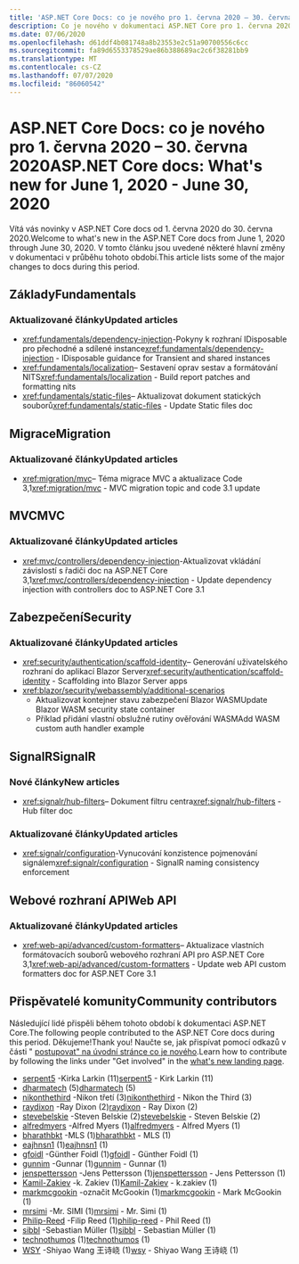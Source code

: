 ```yaml
---
title: 'ASP.NET Core Docs: co je nového pro 1. června 2020 – 30. června 2020'
description: Co je nového v dokumentaci ASP.NET Core pro 1. června 2020 – 30. června 2020.
ms.date: 07/06/2020
ms.openlocfilehash: d61ddf4b081748a8b23553e2c51a90700556c6cc
ms.sourcegitcommit: fa89d6553378529ae86b388689ac2c6f38281bb9
ms.translationtype: MT
ms.contentlocale: cs-CZ
ms.lasthandoff: 07/07/2020
ms.locfileid: "86060542"
---
```

# <a name="aspnet-core-docs-whats-new-for-june-1-2020---june-30-2020"></a><span data-ttu-id="eeba3-103">ASP.NET Core Docs: co je nového pro 1. června 2020 – 30. června 2020</span><span class="sxs-lookup"><span data-stu-id="eeba3-103">ASP.NET Core docs: What's new for June 1, 2020 - June 30, 2020</span></span>

<span data-ttu-id="eeba3-104">Vítá vás novinky v ASP.NET Core docs od 1. června 2020 do 30. června 2020.</span><span class="sxs-lookup"><span data-stu-id="eeba3-104">Welcome to what's new in the ASP.NET Core docs from June 1, 2020 through June 30, 2020.</span></span> <span data-ttu-id="eeba3-105">V tomto článku jsou uvedené některé hlavní změny v dokumentaci v průběhu tohoto období.</span><span class="sxs-lookup"><span data-stu-id="eeba3-105">This article lists some of the major changes to docs during this period.</span></span>

## <a name="fundamentals"></a><span data-ttu-id="eeba3-106">Základy</span><span class="sxs-lookup"><span data-stu-id="eeba3-106">Fundamentals</span></span>

### <a name="updated-articles"></a><span data-ttu-id="eeba3-107">Aktualizované články</span><span class="sxs-lookup"><span data-stu-id="eeba3-107">Updated articles</span></span>

- <span data-ttu-id="eeba3-108"><xref:fundamentals/dependency-injection>-Pokyny k rozhraní IDisposable pro přechodné a sdílené instance</span><span class="sxs-lookup"><span data-stu-id="eeba3-108"><xref:fundamentals/dependency-injection> - IDisposable guidance for Transient and shared instances</span></span>
- <span data-ttu-id="eeba3-109"><xref:fundamentals/localization>– Sestavení oprav sestav a formátování NITS</span><span class="sxs-lookup"><span data-stu-id="eeba3-109"><xref:fundamentals/localization> - Build report patches and formatting nits</span></span>
- <span data-ttu-id="eeba3-110"><xref:fundamentals/static-files>– Aktualizovat dokument statických souborů</span><span class="sxs-lookup"><span data-stu-id="eeba3-110"><xref:fundamentals/static-files> - Update Static files doc</span></span>

## <a name="migration"></a><span data-ttu-id="eeba3-111">Migrace</span><span class="sxs-lookup"><span data-stu-id="eeba3-111">Migration</span></span>

### <a name="updated-articles"></a><span data-ttu-id="eeba3-112">Aktualizované články</span><span class="sxs-lookup"><span data-stu-id="eeba3-112">Updated articles</span></span>

- <span data-ttu-id="eeba3-113"><xref:migration/mvc>– Téma migrace MVC a aktualizace Code 3,1</span><span class="sxs-lookup"><span data-stu-id="eeba3-113"><xref:migration/mvc> - MVC migration topic and code 3.1 update</span></span>

## <a name="mvc"></a><span data-ttu-id="eeba3-114">MVC</span><span class="sxs-lookup"><span data-stu-id="eeba3-114">MVC</span></span>

### <a name="updated-articles"></a><span data-ttu-id="eeba3-115">Aktualizované články</span><span class="sxs-lookup"><span data-stu-id="eeba3-115">Updated articles</span></span>

- <span data-ttu-id="eeba3-116"><xref:mvc/controllers/dependency-injection>-Aktualizovat vkládání závislostí s řadiči doc na ASP.NET Core 3,1</span><span class="sxs-lookup"><span data-stu-id="eeba3-116"><xref:mvc/controllers/dependency-injection> - Update dependency injection with controllers doc to ASP.NET Core 3.1</span></span>

## <a name="security"></a><span data-ttu-id="eeba3-117">Zabezpečení</span><span class="sxs-lookup"><span data-stu-id="eeba3-117">Security</span></span>

### <a name="updated-articles"></a><span data-ttu-id="eeba3-118">Aktualizované články</span><span class="sxs-lookup"><span data-stu-id="eeba3-118">Updated articles</span></span>

- <span data-ttu-id="eeba3-119"><xref:security/authentication/scaffold-identity>– Generování uživatelského rozhraní do aplikací Blazor Server</span><span class="sxs-lookup"><span data-stu-id="eeba3-119"><xref:security/authentication/scaffold-identity> - Scaffolding into Blazor Server apps</span></span>
- <xref:blazor/security/webassembly/additional-scenarios>
  - <span data-ttu-id="eeba3-120">Aktualizovat kontejner stavu zabezpečení Blazor WASM</span><span class="sxs-lookup"><span data-stu-id="eeba3-120">Update Blazor WASM security state container</span></span>
  - <span data-ttu-id="eeba3-121">Příklad přidání vlastní obslužné rutiny ověřování WASM</span><span class="sxs-lookup"><span data-stu-id="eeba3-121">Add WASM custom auth handler example</span></span>

## <a name="signalr"></a><span data-ttu-id="eeba3-122">SignalR</span><span class="sxs-lookup"><span data-stu-id="eeba3-122">SignalR</span></span>

### <a name="new-articles"></a><span data-ttu-id="eeba3-123">Nové články</span><span class="sxs-lookup"><span data-stu-id="eeba3-123">New articles</span></span>

- <span data-ttu-id="eeba3-124"><xref:signalr/hub-filters>– Dokument filtru centra</span><span class="sxs-lookup"><span data-stu-id="eeba3-124"><xref:signalr/hub-filters> - Hub filter doc</span></span>

### <a name="updated-articles"></a><span data-ttu-id="eeba3-125">Aktualizované články</span><span class="sxs-lookup"><span data-stu-id="eeba3-125">Updated articles</span></span>

- <span data-ttu-id="eeba3-126"><xref:signalr/configuration>-Vynucování konzistence pojmenování signálem</span><span class="sxs-lookup"><span data-stu-id="eeba3-126"><xref:signalr/configuration> - SignalR naming consistency enforcement</span></span>

## <a name="web-api"></a><span data-ttu-id="eeba3-127">Webové rozhraní API</span><span class="sxs-lookup"><span data-stu-id="eeba3-127">Web API</span></span>

### <a name="updated-articles"></a><span data-ttu-id="eeba3-128">Aktualizované články</span><span class="sxs-lookup"><span data-stu-id="eeba3-128">Updated articles</span></span>

- <span data-ttu-id="eeba3-129"><xref:web-api/advanced/custom-formatters>– Aktualizace vlastních formátovacích souborů webového rozhraní API pro ASP.NET Core 3,1</span><span class="sxs-lookup"><span data-stu-id="eeba3-129"><xref:web-api/advanced/custom-formatters> - Update web API custom formatters doc for ASP.NET Core 3.1</span></span>

## <a name="community-contributors"></a><span data-ttu-id="eeba3-130">Přispěvatelé komunity</span><span class="sxs-lookup"><span data-stu-id="eeba3-130">Community contributors</span></span>

<span data-ttu-id="eeba3-131">Následující lidé přispěli během tohoto období k dokumentaci ASP.NET Core.</span><span class="sxs-lookup"><span data-stu-id="eeba3-131">The following people contributed to the ASP.NET Core docs during this period.</span></span> <span data-ttu-id="eeba3-132">Děkujeme!</span><span class="sxs-lookup"><span data-stu-id="eeba3-132">Thank you!</span></span> <span data-ttu-id="eeba3-133">Naučte se, jak přispívat pomocí odkazů v části " [postupovat" na úvodní stránce co je nového](index.yml).</span><span class="sxs-lookup"><span data-stu-id="eeba3-133">Learn how to contribute by following the links under "Get involved" in the [what's new landing page](index.yml).</span></span>

- <span data-ttu-id="eeba3-134">[serpent5](https://github.com/serpent5) -Kirka Larkin (11)</span><span class="sxs-lookup"><span data-stu-id="eeba3-134">[serpent5](https://github.com/serpent5) - Kirk Larkin (11)</span></span>
- <span data-ttu-id="eeba3-135">[dharmatech](https://github.com/dharmatech) (5)</span><span class="sxs-lookup"><span data-stu-id="eeba3-135">[dharmatech](https://github.com/dharmatech) (5)</span></span>
- <span data-ttu-id="eeba3-136">[nikonthethird](https://github.com/nikonthethird) -Nikon třetí (3)</span><span class="sxs-lookup"><span data-stu-id="eeba3-136">[nikonthethird](https://github.com/nikonthethird) - Nikon the Third (3)</span></span>
- <span data-ttu-id="eeba3-137">[raydixon](https://github.com/raydixon) -Ray Dixon (2)</span><span class="sxs-lookup"><span data-stu-id="eeba3-137">[raydixon](https://github.com/raydixon) - Ray Dixon (2)</span></span>
- <span data-ttu-id="eeba3-138">[stevebelskie](https://github.com/stevebelskie) -Steven Belskie (2)</span><span class="sxs-lookup"><span data-stu-id="eeba3-138">[stevebelskie](https://github.com/stevebelskie) - Steven Belskie (2)</span></span>
- <span data-ttu-id="eeba3-139">[alfredmyers](https://github.com/alfredmyers) -Alfred Myers (1)</span><span class="sxs-lookup"><span data-stu-id="eeba3-139">[alfredmyers](https://github.com/alfredmyers) - Alfred Myers (1)</span></span>
- <span data-ttu-id="eeba3-140">[bharathbkt](https://github.com/bharathbkt) -MLS (1)</span><span class="sxs-lookup"><span data-stu-id="eeba3-140">[bharathbkt](https://github.com/bharathbkt) - MLS (1)</span></span>
- <span data-ttu-id="eeba3-141">[eajhnsn1](https://github.com/eajhnsn1) (1)</span><span class="sxs-lookup"><span data-stu-id="eeba3-141">[eajhnsn1](https://github.com/eajhnsn1) (1)</span></span>
- <span data-ttu-id="eeba3-142">[gfoidl](https://github.com/gfoidl) -Günther Foidl (1)</span><span class="sxs-lookup"><span data-stu-id="eeba3-142">[gfoidl](https://github.com/gfoidl) - Günther Foidl (1)</span></span>
- <span data-ttu-id="eeba3-143">[gunnim](https://github.com/gunnim) -Gunnar (1)</span><span class="sxs-lookup"><span data-stu-id="eeba3-143">[gunnim](https://github.com/gunnim) - Gunnar (1)</span></span>
- <span data-ttu-id="eeba3-144">[jenspettersson](https://github.com/jenspettersson) -Jens Pettersson (1)</span><span class="sxs-lookup"><span data-stu-id="eeba3-144">[jenspettersson](https://github.com/jenspettersson) - Jens Pettersson (1)</span></span>
- <span data-ttu-id="eeba3-145">[Kamil-Zakiev](https://github.com/Kamil-Zakiev) -k. Zakiev (1)</span><span class="sxs-lookup"><span data-stu-id="eeba3-145">[Kamil-Zakiev](https://github.com/Kamil-Zakiev) - k.zakiev (1)</span></span>
- <span data-ttu-id="eeba3-146">[markmcgookin](https://github.com/markmcgookin) -označit McGookin (1)</span><span class="sxs-lookup"><span data-stu-id="eeba3-146">[markmcgookin](https://github.com/markmcgookin) - Mark McGookin (1)</span></span>
- <span data-ttu-id="eeba3-147">[mrsimi](https://github.com/mrsimi) -Mr. SIMI (1)</span><span class="sxs-lookup"><span data-stu-id="eeba3-147">[mrsimi](https://github.com/mrsimi) - Mr. Simi (1)</span></span>
- <span data-ttu-id="eeba3-148">[Philip-Reed](https://github.com/philip-reed) -Filip Reed (1)</span><span class="sxs-lookup"><span data-stu-id="eeba3-148">[philip-reed](https://github.com/philip-reed) - Phil Reed (1)</span></span>
- <span data-ttu-id="eeba3-149">[sibbl](https://github.com/sibbl) -Sebastian Müller (1)</span><span class="sxs-lookup"><span data-stu-id="eeba3-149">[sibbl](https://github.com/sibbl) - Sebastian Müller (1)</span></span>
- <span data-ttu-id="eeba3-150">[technothumos](https://github.com/technothumos) (1)</span><span class="sxs-lookup"><span data-stu-id="eeba3-150">[technothumos](https://github.com/technothumos) (1)</span></span>
- <span data-ttu-id="eeba3-151">[WSY](https://github.com/wsy) -Shiyao Wang 王诗峣 (1)</span><span class="sxs-lookup"><span data-stu-id="eeba3-151">[wsy](https://github.com/wsy) - Shiyao Wang 王诗峣 (1)</span></span>
